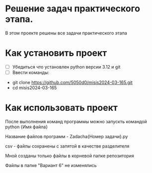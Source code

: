 # Решение задач практического этапа.
В этом проекте решены все задачи практического этапа
# Как установить проект
- [ ] Убедиться что установлен python версии 3.12 и git
- [ ] Ввести команды:
- git clone https://github.com/5050d0/misis2024-03-165.git
- cd misis2024-03-165
# Как использовать проект
После выполнения команд программы можно запускть командой python {Имя файла}

Название файлов программ - Zadacha{Номер задачи}.py

csv - файлы сохранены с запятой в качестве разделителя

Мной созданы только файлы в корневой папке репозитория

Файлы в папке "Вариант 6" не изменялись
